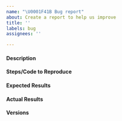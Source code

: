 ```yaml
---
name: "\U0001F41B Bug report"
about: Create a report to help us improve
title: ''
labels: bug
assignees: ''

---
```


#### Description
<!-- Example: Joblib Error thrown when calling fit on LatentDirichletAllocation with evaluate_every > 0-->

#### Steps/Code to Reproduce
<!--
If the code is too long, feel free to put it in a public gist and link
it in the issue: https://gist.github.com
-->

#### Expected Results
<!-- Example: No error is thrown. Please paste or describe the expected results.-->

#### Actual Results
<!-- Please paste or specifically describe the actual output or traceback. -->

#### Versions
<!--
import platform; print(platform.platform())
import sys; print("Python", sys.version)
import numpy; print("NumPy", numpy.__version__)
import scipy; print("SciPy", scipy.__version__)
import skimage; print("scikit-image", skimage.__version__)
import pandas; print("pandas", pandas.__version__)
import sklearn; print("sklearn", sklearn.__version__)
import xarray; print("xarray", xarray.__version__)
import sympy; print("sympy", sympy.__version__)
import starfish; print("starfish", starfish.__version__)
-->


<!-- Thanks for contributing! -->
